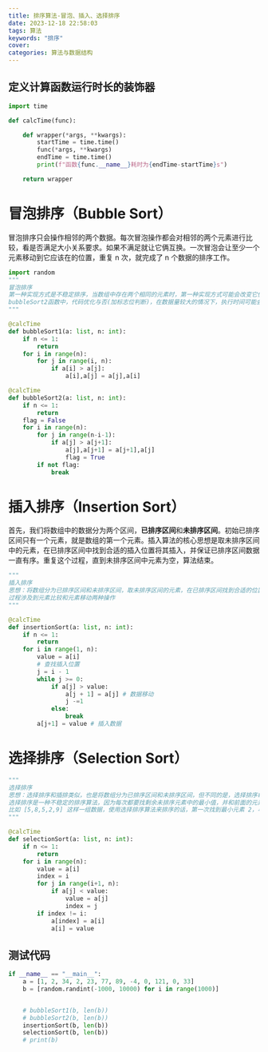 ```yaml
---
title: 排序算法-冒泡、插入、选择排序
date: 2023-12-18 22:58:03
tags: 算法
keywords: "排序"
cover: 
categories: 算法与数据结构
---
```


## 定义计算函数运行时长的装饰器

```python
import time

def calcTime(func):

    def wrapper(*args, **kwargs):
        startTime = time.time()
        func(*args, **kwargs)
        endTime = time.time()
        print(f"函数{func.__name__}耗时为{endTime-startTime}s")

    return wrapper
```

# 冒泡排序（Bubble Sort）

冒泡排序只会操作相邻的两个数据。每次冒泡操作都会对相邻的两个元素进行比较，看是否满足大小关系要求。如果不满足就让它俩互换。一次冒泡会让至少一个元素移动到它应该在的位置，重复 n 次，就完成了 n 个数据的排序工作。

```python
import random
"""
冒泡排序
第一种实现方式是不稳定排序，当数组中存在两个相同的元素时，第一种实现方式可能会改变它们原本在数组中的顺序, 如下示例数组a中的元素2。故第一种实现在这里仅作为参照，不建议使用
bubbleSort2函数中，代码优化与否(加标志位判断)，在数据量较大的情况下，执行时间可能会有上千倍的差距
"""

@calcTime
def bubbleSort1(a: list, n: int):
    if n <= 1:
        return
    for i in range(n):
        for j in range(i, n):
            if a[i] > a[j]:
                a[i],a[j] = a[j],a[i]

@calcTime
def bubbleSort2(a: list, n: int):
    if n <= 1:
        return
    flag = False
    for i in range(n):
        for j in range(n-i-1):
            if a[j] > a[j+1]:
                a[j],a[j+1] = a[j+1],a[j]
                flag = True
        if not flag:
            break
```

# 插入排序（Insertion Sort）

首先，我们将数组中的数据分为两个区间，**已排序区间**和**未排序区间**。初始已排序区间只有一个元素，就是数组的第一个元素。插入算法的核心思想是取未排序区间中的元素，在已排序区间中找到合适的插入位置将其插入，并保证已排序区间数据一直有序。重复这个过程，直到未排序区间中元素为空，算法结束。

```python
"""
插入排序
思想：将数组分为已排序区间和未排序区间，取未排序区间的元素，在已排序区间找到合适的位置将其插入，并一直保持已排序区间数据有序，重复过程直到未排序区间元素为空，算法结束
过程涉及到元素比较和元素移动两种操作
"""

@calcTime
def insertionSort(a: list, n: int):
    if n <= 1:
        return
    for i in range(1, n):
        value = a[i]
        # 查找插入位置
        j = i - 1
        while j >= 0:
            if a[j] > value:
                a[j + 1] = a[j] # 数据移动
                j -=1
            else:
                break
        a[j+1] = value # 插入数据
```

# 选择排序（Selection Sort）

```python
"""
选择排序
思想：选择排序和插排类似，也是将数组分为已排序区间和未排序区间，但不同的是，选择排序每次会从未排序区间找到最小的元素。将其放到到已排序区间的末尾
选择排序是一种不稳定的排序算法，因为每次都要找剩余未排序元素中的最小值，并和前面的元素交换位置，这样破坏了稳定性。
比如 [5,8,5,2,9] 这样一组数据，使用选择排序算法来排序的话，第一次找到最小元素 2，与第一个 5 交换位置，那第一个 5 和中间的 5 顺序就变了，所以就不稳定了。
"""

@calcTime
def selectionSort(a: list, n: int):
    if n <= 1:
        return
    for i in range(n):
        value = a[i]
        index = i
        for j in range(i+1, n):
            if a[j] < value:
                value = a[j]
                index = j
        if index != i:
            a[index] = a[i]
            a[i] = value
```

## 测试代码

```python
if __name__ == "__main__":
    a = [1, 2, 34, 2, 23, 77, 89, -4, 0, 121, 0, 33]
    b = [random.randint(-1000, 10000) for i in range(1000)]


    # bubbleSort1(b, len(b))
    # bubbleSort2(b, len(b))
    insertionSort(b, len(b))
    selectionSort(b, len(b))
    # print(b)
```

